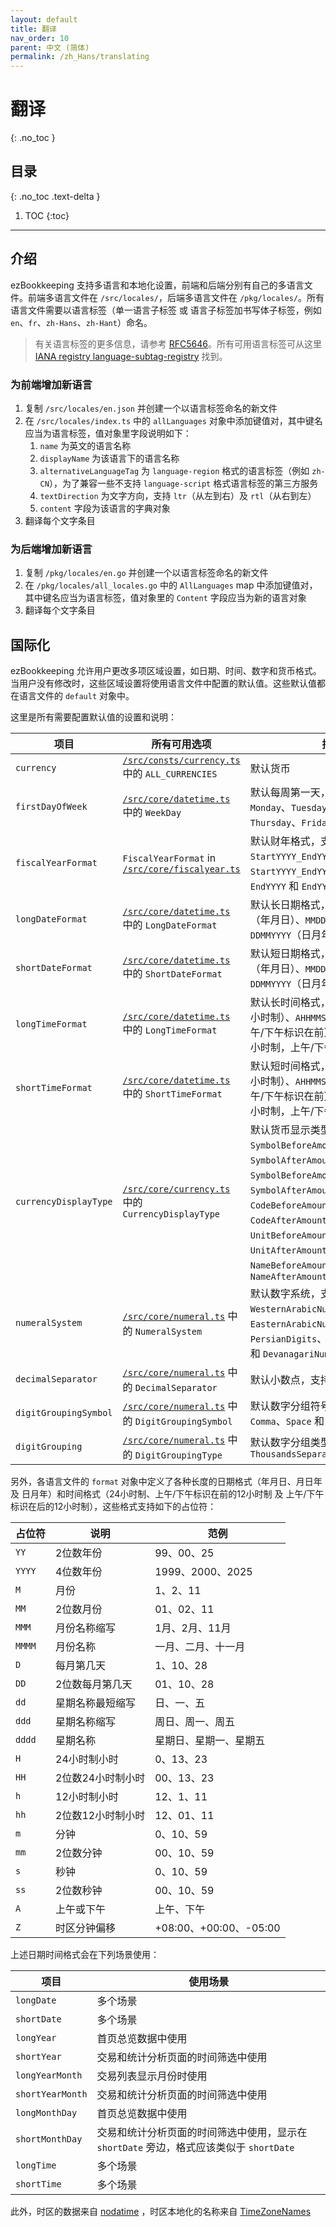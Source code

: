 ```yaml
---
layout: default
title: 翻译
nav_order: 10
parent: 中文 (简体)
permalink: /zh_Hans/translating
---
```


# 翻译
{: .no_toc }

## 目录
{: .no_toc .text-delta }

1. TOC
{:toc}

---

## 介绍

ezBookkeeping 支持多语言和本地化设置，前端和后端分别有自己的多语言文件。前端多语言文件在 `/src/locales/`，后端多语言文件在 `/pkg/locales/`。所有语言文件需要以语言标签（单一语言子标签 或 语言子标签加书写体子标签，例如 `en`、`fr`、`zh-Hans`、`zh-Hant`）命名。

> 有关语言标签的更多信息，请参考 [RFC56​​46](https://www.rfc-editor.org/rfc/rfc5646.html)。所有可用语言标签可从这里 [IANA registry language-subtag-registry](https://www.iana.org/assignments/language-subtag-registry/language-subtag-registry) 找到。

### 为前端增加新语言

1. 复制 `/src/locales/en.json` 并创建一个以语言标签命名的新文件
2. 在 `/src/locales/index.ts` 中的 `allLanguages` 对象中添加键值对，其中键名应当为语言标签，值对象里字段说明如下：
    1. `name` 为英文的语言名称
    2. `displayName` 为该语言下的语言名称
    3. `alternativeLanguageTag` 为 `language-region` 格式的语言标签（例如 `zh-CN`），为了兼容一些不支持 `language-script` 格式语言标签的第三方服务
    4. `textDirection` 为文字方向，支持 `ltr`（从左到右）及 `rtl`（从右到左）
    5. `content` 字段为该语言的字典对象
3. 翻译每个文字条目

### 为后端增加新语言

1. 复制 `/pkg/locales/en.go` 并创建一个以语言标签命名的新文件
2. 在 `/pkg/locales/all_locales.go` 中的 `AllLanguages` map 中添加键值对，其中键名应当为语言标签，值对象里的 `Content` 字段应当为新的语言对象
3. 翻译每个文字条目

## 国际化

ezBookkeeping 允许用户更改多项区域设置，如日期、时间、数字和货币格式。当用户没有修改时，这些区域设置将使用语言文件中配置的默认值。这些默认值都在语言文件的 `default` 对象中。

这里是所有需要配置默认值的设置和说明：

| 项目 | 所有可用选项 | 描述 |
| --- | --- | --- |
| `currency` | [`/src/consts/currency.ts`](https://github.com/mayswind/ezbookkeeping/blob/main/src/consts/currency.ts) 中的 `ALL_CURRENCIES` | 默认货币 |
| `firstDayOfWeek` | [`/src/core/datetime.ts`](https://github.com/mayswind/ezbookkeeping/blob/main/src/core/datetime.ts) 中的 `WeekDay` | 默认每周第一天，支持 `Sunday`、`Monday`、`Tuesday`、`Wednesday`、`Thursday`、`Friday` 和 `Saturday` |
| `fiscalYearFormat` | `FiscalYearFormat` in [`/src/core/fiscalyear.ts`](https://github.com/mayswind/ezbookkeeping/blob/main/src/core/fiscalyear.ts) | 默认财年格式，支持 `StartYYYY_EndYYYY`、`StartYYYY_EndYY`、`StartYY_EndYY`、`EndYYYY` 和 `EndYY` |
| `longDateFormat` | [`/src/core/datetime.ts`](https://github.com/mayswind/ezbookkeeping/blob/main/src/core/datetime.ts) 中的 `LongDateFormat` | 默认长日期格式，支持 `YYYYMMDD`（年月日）、`MMDDYYYY`（月日年） 和 `DDMMYYYY`（日月年） |
| `shortDateFormat` | [`/src/core/datetime.ts`](https://github.com/mayswind/ezbookkeeping/blob/main/src/core/datetime.ts) 中的 `ShortDateFormat` | 默认短日期格式，支持 `YYYYMMDD`（年月日）、`MMDDYYYY`（月日年） 和 `DDMMYYYY`（日月年） |
| `longTimeFormat` | [`/src/core/datetime.ts`](https://github.com/mayswind/ezbookkeeping/blob/main/src/core/datetime.ts) 中的 `LongTimeFormat` | 默认长时间格式，支持 `HHMMSS`（24小时制）、`AHHMMSS`（12小时制，上午/下午标识在前） 和 `HHMMSSA`（12小时制，上午/下午标识在后） |
| `shortTimeFormat` | [`/src/core/datetime.ts`](https://github.com/mayswind/ezbookkeeping/blob/main/src/core/datetime.ts) 中的 `ShortTimeFormat` | 默认短时间格式，支持 `HHMMSS`（24小时制）、`AHHMMSS`（12小时制，上午/下午标识在前） 和 `HHMMSSA`（12小时制，上午/下午标识在后） |
| `currencyDisplayType` | [`/src/core/currency.ts`](https://github.com/mayswind/ezbookkeeping/blob/main/src/core/currency.ts) 中的 `CurrencyDisplayType` | 默认货币显示类型，支持 `None`、`SymbolBeforeAmount`、`SymbolAfterAmount`、`SymbolBeforeAmountWithoutSpace`、`SymbolAfterAmountWithoutSpace`、`CodeBeforeAmount`、`CodeAfterAmount`、`UnitBeforeAmount`、`UnitAfterAmount`、`NameBeforeAmount` 和 `NameAfterAmount` |
| `numeralSystem` | [`/src/core/numeral.ts`](https://github.com/mayswind/ezbookkeeping/blob/main/src/core/numeral.ts) 中的 `NumeralSystem` | 默认数字系统，支持 `WesternArabicNumerals`、`EasternArabicNumerals`、`PersianDigits`、`BurmeseNumerals` 和 `DevanagariNumerals` |
| `decimalSeparator` | [`/src/core/numeral.ts`](https://github.com/mayswind/ezbookkeeping/blob/main/src/core/numeral.ts) 中的 `DecimalSeparator` | 默认小数点，支持 `Dot` 和 `Comma` |
| `digitGroupingSymbol` | [`/src/core/numeral.ts`](https://github.com/mayswind/ezbookkeeping/blob/main/src/core/numeral.ts) 中的 `DigitGroupingSymbol` | 默认数字分组符号，支持 `Dot`、`Comma`、`Space` 和 `Apostrophe` |
| `digitGrouping` | [`/src/core/numeral.ts`](https://github.com/mayswind/ezbookkeeping/blob/main/src/core/numeral.ts) 中的 `DigitGroupingType` | 默认数字分组类型，支持 `None` 和 `ThousandsSeparator` |

另外，各语言文件的 `format` 对象中定义了各种长度的日期格式（年月日、月日年 及 日月年）和时间格式（24小时制、上午/下午标识在前的12小时制 及 上午/下午标识在后的12小时制），这些格式支持如下的占位符：

| 占位符 | 说明 | 范例 |
| --- | --- | --- |
| `YY` | 2位数年份 | 99、00、25 |
| `YYYY` | 4位数年份 | 1999、2000、2025 |
| `M` | 月份 | 1、2、11 |
| `MM` | 2位数月份 | 01、02、11 |
| `MMM` | 月份名称缩写 | 1月、2月、11月 |
| `MMMM` | 月份名称 | 一月、二月、十一月 |
| `D` | 每月第几天 | 1、10、28 |
| `DD` | 2位数每月第几天 | 01、10、28 |
| `dd` | 星期名称最短缩写 | 日、一、五 |
| `ddd` | 星期名称缩写 | 周日、周一、周五 |
| `dddd` | 星期名称 | 星期日、星期一、星期五 |
| `H` | 24小时制小时 | 0、13、23 |
| `HH` | 2位数24小时制小时 | 00、13、23 |
| `h` | 12小时制小时 | 12、1、11 |
| `hh` | 2位数12小时制小时 | 12、01、11 |
| `m` | 分钟 | 0、10、59 |
| `mm` | 2位数分钟 | 00、10、59 |
| `s` | 秒钟 | 0、10、59 |
| `ss` | 2位数秒钟 | 00、10、59 |
| `A` | 上午或下午 | 上午、下午 |
| `Z` | 时区分钟偏移 | +08:00、+00:00、-05:00 |

上述日期时间格式会在下列场景使用：

| 项目 | 使用场景 |
| --- | --- |
| `longDate` | 多个场景 |
| `shortDate` | 多个场景 |
| `longYear` | 首页总览数据中使用 |
| `shortYear` | 交易和统计分析页面的时间筛选中使用 |
| `longYearMonth` | 交易列表显示月份时使用 |
| `shortYearMonth` | 交易和统计分析页面的时间筛选中使用 |
| `longMonthDay` | 首页总览数据中使用 |
| `shortMonthDay` | 交易和统计分析页面的时间筛选中使用，显示在 `shortDate` 旁边，格式应该类似于 `shortDate` |
| `longTime` | 多个场景 |
| `shortTime` | 多个场景 |

此外，时区的数据来自 [nodatime](https://github.com/nodatime/nodatime/tree/main/data/cldr) ，时区本地化的名称来自 [TimeZoneNames](https://github.com/mattjohnsonpint/TimeZoneNames/blob/main/src/TimeZoneNames.DataBuilder/data/windows-displaynames.json)
